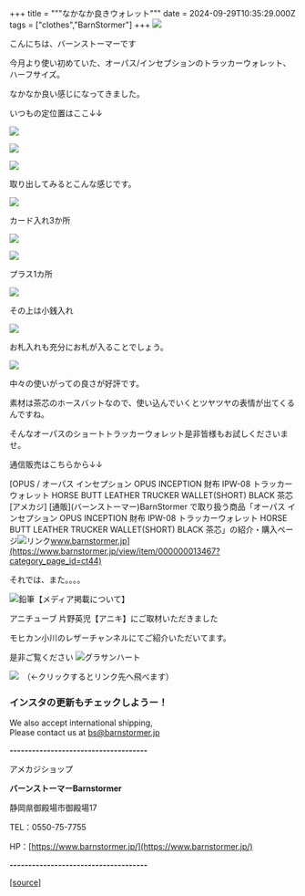 +++
title = """なかなか良きウォレット"""
date = 2024-09-29T10:35:29.000Z
tags = ["clothes","BarnStormer"]
+++
[![](https://stat.ameba.jp/user_images/20231023/16/barnstormer-go/b2/03/p/o0420015015354743273.png)](https://ameblo.jp/barnstormer-go/entry-12825670498.html)

こんにちは、バーンストーマーです

今月より使い初めていた、オーパス/インセプションのトラッカーウォレット、ハーフサイズ。

なかなか良い感じになってきました。

いつもの定位置はここ↓↓

[![](https://stat.ameba.jp/user_images/20240929/18/barnstormer-go/17/7e/j/o0466070015492101017.jpg)](https://stat.ameba.jp/user_images/20240929/18/barnstormer-go/17/7e/j/o0466070015492101017.jpg)

[![](https://stat.ameba.jp/user_images/20240929/18/barnstormer-go/3d/30/j/o0466070015492101011.jpg)](https://stat.ameba.jp/user_images/20240929/18/barnstormer-go/3d/30/j/o0466070015492101011.jpg)

[![](https://stat.ameba.jp/user_images/20240929/18/barnstormer-go/59/c5/j/o0466070015492101015.jpg)](https://stat.ameba.jp/user_images/20240929/18/barnstormer-go/59/c5/j/o0466070015492101015.jpg)

取り出してみるとこんな感じです。

[![](https://stat.ameba.jp/user_images/20240929/18/barnstormer-go/ed/17/j/o0451067815492101851.jpg)](https://stat.ameba.jp/user_images/20240929/18/barnstormer-go/ed/17/j/o0451067815492101851.jpg)

カード入れ3か所

[![](https://stat.ameba.jp/user_images/20240929/18/barnstormer-go/51/cf/j/o0445066815492102155.jpg)](https://stat.ameba.jp/user_images/20240929/18/barnstormer-go/51/cf/j/o0445066815492102155.jpg)

[![](https://stat.ameba.jp/user_images/20240929/18/barnstormer-go/da/83/j/o0700046615492101027.jpg)](https://stat.ameba.jp/user_images/20240929/18/barnstormer-go/da/83/j/o0700046615492101027.jpg)

プラス1カ所

[![](https://stat.ameba.jp/user_images/20240929/18/barnstormer-go/fb/29/j/o0466070015492101026.jpg)](https://stat.ameba.jp/user_images/20240929/18/barnstormer-go/fb/29/j/o0466070015492101026.jpg)

その上は小銭入れ

[![](https://stat.ameba.jp/user_images/20240929/18/barnstormer-go/54/7e/j/o0466070015492101023.jpg)](https://stat.ameba.jp/user_images/20240929/18/barnstormer-go/54/7e/j/o0466070015492101023.jpg)

お札入れも充分にお札が入ることでしょう。

[![](https://stat.ameba.jp/user_images/20240929/18/barnstormer-go/85/5b/j/o0466070015492101022.jpg)](https://stat.ameba.jp/user_images/20240929/18/barnstormer-go/85/5b/j/o0466070015492101022.jpg)

中々の使いがっての良さが好評です。

素材は茶芯のホースバットなので、使い込んでいくとツヤツヤの表情が出てくるんですね。

そんなオーパスのショートトラッカーウォレット是非皆様もお試しくださいませ。

通信販売はこちらから↓↓

[OPUS / オーパス インセプション OPUS INCEPTION 財布 IPW-08 トラッカーウォレット HORSE BUTT LEATHER TRUCKER WALLET(SHORT) BLACK 茶芯 \[アメカジ\] \[通販\](バーンストーマー)BarnStormer で取り扱う商品「オーパス インセプション OPUS INCEPTION 財布 IPW-08 トラッカーウォレット HORSE BUTT LEATHER TRUCKER WALLET(SHORT) BLACK 茶芯」の紹介・購入ページ![リンク](https://c.stat100.ameba.jp/ameblo/symbols/v3.20.0/svg/gray/editor_link.svg)www.barnstormer.jp](https://www.barnstormer.jp/view/item/000000013467?category_page_id=ct44)

それでは、また。。。。

![鉛筆](https://stat100.ameba.jp/blog/ucs/img/char/char3/519.png)【メディア掲載について】

アニチューブ 片野英児【アニキ】にご取材いただきました

モヒカン小川のレザーチャンネルにてご紹介いただいてます。

是非ご覧ください ![グラサンハート](https://stat100.ameba.jp/blog/ucs/img/char/char3/148.png)

[![](https://stat.ameba.jp/user_images/20230412/16/barnstormer-go/6a/23/p/o0108010815269242493.png)](https://www.instagram.com/barnstormer_daily/)　（←クリックするとリンク先へ飛べます）

### インスタの更新もチェックしようー！

We also accept international shipping,  
Please contact us at bs@barnstormer.jp

**\-------------------------------------**

アメカジショップ

**バーンストーマーBarnstormer**

静岡県御殿場市御殿場17

TEL：0550-75-7755

HP：[https://www.barnstormer.jp/](https://www.barnstormer.jp/)

**\-------------------------------------**

[[source]](https://ameblo.jp/barnstormer-go/entry-12869379806.html)
